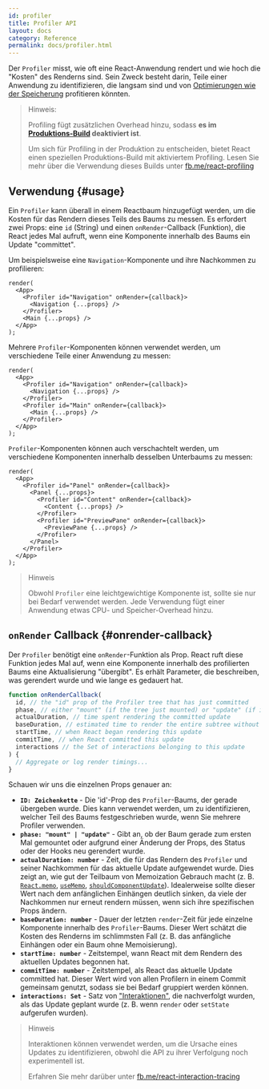 ```yaml
---
id: profiler
title: Profiler API
layout: docs
category: Reference
permalink: docs/profiler.html
---
```


Der `Profiler` misst, wie oft eine React-Anwendung rendert und wie hoch die "Kosten" des Renderns sind. 
Sein Zweck besteht darin, Teile einer Anwendung zu identifizieren, die langsam sind und von [Optimierungen wie der Speicherung](/docs/hooks-faq.html#how-to-memoize-calculations) profitieren könnten.

> Hinweis:
>
> Profiling fügt zusätzlichen Overhead hinzu, sodass **es im [Produktions-Build](/docs/optimizing-performance.html#use-the-production-build) deaktiviert ist**.
> 
> Um sich für Profiling in der Produktion zu entscheiden, bietet React einen speziellen Produktions-Build mit aktiviertem Profiling. Lesen Sie mehr über die Verwendung dieses Builds unter [fb.me/react-profiling](https://fb.me/react-profiling)

## Verwendung {#usage}

Ein `Profiler` kann überall in einem Reactbaum hinzugefügt werden, um die Kosten für das Rendern dieses Teils des Baums zu messen. 
Es erfordert zwei Props: eine `id` (String) und einen `onRender`-Callback (Funktion), die React jedes Mal aufruft, wenn eine Komponente innerhalb des Baums ein Update "committet".

Um beispielsweise eine `Navigation`-Komponente und ihre Nachkommen zu profilieren:

```js{3}
render(
  <App>
    <Profiler id="Navigation" onRender={callback}>
      <Navigation {...props} />
    </Profiler>
    <Main {...props} />
  </App>
);
```

Mehrere `Profiler`-Komponenten können verwendet werden, um verschiedene Teile einer Anwendung zu messen:

```js{3,6}
render(
  <App>
    <Profiler id="Navigation" onRender={callback}>
      <Navigation {...props} />
    </Profiler>
    <Profiler id="Main" onRender={callback}>
      <Main {...props} />
    </Profiler>
  </App>
);
```

`Profiler`-Komponenten können auch verschachtelt werden, um verschiedene Komponenten innerhalb desselben Unterbaums zu messen:

```js{3,5,8}
render(
  <App>
    <Profiler id="Panel" onRender={callback}>
      <Panel {...props}>
        <Profiler id="Content" onRender={callback}>
          <Content {...props} />
        </Profiler>
        <Profiler id="PreviewPane" onRender={callback}>
          <PreviewPane {...props} />
        </Profiler>
      </Panel>
    </Profiler>
  </App>
);
```

> Hinweis
>
> Obwohl `Profiler` eine leichtgewichtige Komponente ist, sollte sie nur bei Bedarf verwendet werden. Jede Verwendung fügt einer Anwendung etwas CPU- und Speicher-Overhead hinzu.

## `onRender` Callback {#onrender-callback}

Der `Profiler` benötigt eine `onRender`-Funktion als Prop.
React ruft diese Funktion jedes Mal auf, wenn eine Komponente innerhalb des profilierten Baums eine Aktualisierung "übergibt".
Es erhält Parameter, die beschreiben, was gerendert wurde und wie lange es gedauert hat.

```js
function onRenderCallback(
  id, // the "id" prop of the Profiler tree that has just committed
  phase, // either "mount" (if the tree just mounted) or "update" (if it re-rendered)
  actualDuration, // time spent rendering the committed update
  baseDuration, // estimated time to render the entire subtree without memoization
  startTime, // when React began rendering this update
  commitTime, // when React committed this update
  interactions // the Set of interactions belonging to this update
) {
  // Aggregate or log render timings...
}
```

Schauen wir uns die einzelnen Props genauer an:

* **`ID: Zeichenkette`** -
Die 'id'-Prop des `Profiler`-Baums, der gerade übergeben wurde.
Dies kann verwendet werden, um zu identifizieren, welcher Teil des Baums festgeschrieben wurde, wenn Sie mehrere Profiler verwenden.
* **`phase: "mount" | "update"`** -
Gibt an, ob der Baum gerade zum ersten Mal gemountet oder aufgrund einer Änderung der Props, des Status oder der Hooks neu gerendert wurde.
* **`actualDuration: number`** -
Zeit, die für das Rendern des `Profiler` und seiner Nachkommen für das aktuelle Update aufgewendet wurde.
Dies zeigt an, wie gut der Teilbaum von Memoization Gebrauch macht (z. B. [`React.memo`](/docs/react-api.html#reactmemo), [`useMemo`](/docs/hooks-reference.html#usememo), [`shouldComponentUpdate`](/docs/hooks-faq.html#how-do-i-implement-shouldcomponentupdate)).
Idealerweise sollte dieser Wert nach dem anfänglichen Einhängen deutlich sinken, da viele der Nachkommen nur erneut rendern müssen, wenn sich ihre spezifischen Props ändern.
* **`baseDuration: number`** -
Dauer der letzten `render`-Zeit für jede einzelne Komponente innerhalb des `Profiler`-Baums.
Dieser Wert schätzt die Kosten des Renderns im schlimmsten Fall (z. B. das anfängliche Einhängen oder ein Baum ohne Memoisierung).
* **`startTime: number`** -
Zeitstempel, wann React mit dem Rendern des aktuellen Updates begonnen hat.
* **`commitTime: number`** -
Zeitstempel, als React das aktuelle Update committed hat.
Dieser Wert wird von allen Profilern in einem Commit gemeinsam genutzt, sodass sie bei Bedarf gruppiert werden können.
* **`interactions: Set`** -
Satz von ["Interaktionen"](https://fb.me/react-interaction-tracing), die nachverfolgt wurden, als das Update geplant wurde (z. B. wenn `render` oder `setState` aufgerufen wurden).

> Hinweis
>
> Interaktionen können verwendet werden, um die Ursache eines Updates zu identifizieren, obwohl die API zu ihrer Verfolgung noch experimentell ist.
>
> Erfahren Sie mehr darüber unter [fb.me/react-interaction-tracing](https://fb.me/react-interaction-tracing)
